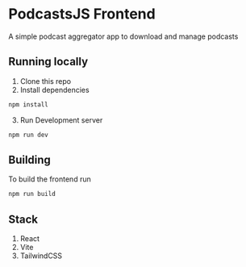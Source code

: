 # PodcastsJS Frontend

A simple podcast aggregator app to download and manage podcasts

## Running locally

1. Clone this repo
2. Install dependencies
```bash
npm install
```
3. Run Development server
```bash
npm run dev
```

## Building

To build the frontend run
```bash
npm run build
```

## Stack

1. React
2. Vite
3. TailwindCSS
